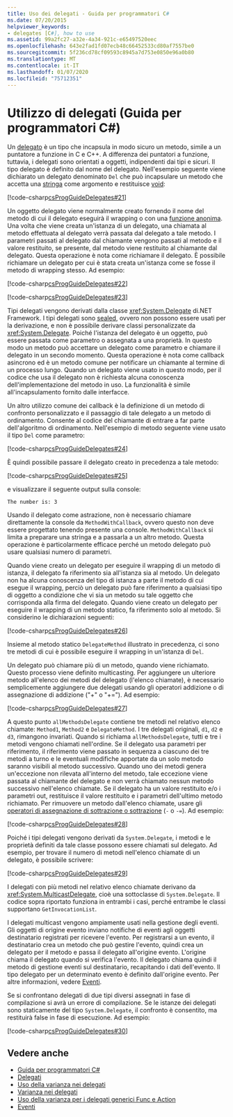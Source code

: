 ```yaml
---
title: Uso dei delegati - Guida per programmatori C#
ms.date: 07/20/2015
helpviewer_keywords:
- delegates [C#], how to use
ms.assetid: 99a2fc27-a32e-4a34-921c-e65497520eec
ms.openlocfilehash: 643e2fad1fd07ecb48c66452533cd80af7557be0
ms.sourcegitcommit: 5f236cd78cf09593c8945a7d753e0850e96a0b80
ms.translationtype: MT
ms.contentlocale: it-IT
ms.lasthandoff: 01/07/2020
ms.locfileid: "75712351"
---
```

# <a name="using-delegates-c-programming-guide"></a>Utilizzo di delegati (Guida per programmatori C#)

Un [delegato](../../language-reference/builtin-types/reference-types.md) è un tipo che incapsula in modo sicuro un metodo, simile a un puntatore a funzione in C e C++. A differenza dei puntatori a funzione, tuttavia, i delegati sono orientati a oggetti, indipendenti dai tipi e sicuri. Il tipo delegato è definito dal nome del delegato. Nell'esempio seguente viene dichiarato un delegato denominato `Del` che può incapsulare un metodo che accetta una [stringa](../../language-reference/builtin-types/reference-types.md) come argomento e restituisce [void](../../language-reference/keywords/void.md):

[!code-csharp[csProgGuideDelegates#21](~/samples/snippets/csharp/VS_Snippets_VBCSharp/csProgGuideDelegates/CS/Delegates.cs#21)]

Un oggetto delegato viene normalmente creato fornendo il nome del metodo di cui il delegato eseguirà il wrapping o con una [funzione anonima](../statements-expressions-operators/anonymous-functions.md). Una volta che viene creata un'istanza di un delegato, una chiamata al metodo effettuata al delegato verrà passata dal delegato a tale metodo. I parametri passati al delegato dal chiamante vengono passati al metodo e il valore restituito, se presente, dal metodo viene restituito al chiamante dal delegato. Questa operazione è nota come richiamare il delegato. È possibile richiamare un delegato per cui è stata creata un'istanza come se fosse il metodo di wrapping stesso. Ad esempio:

[!code-csharp[csProgGuideDelegates#22](~/samples/snippets/csharp/VS_Snippets_VBCSharp/csProgGuideDelegates/CS/Delegates.cs#22)]  

[!code-csharp[csProgGuideDelegates#23](~/samples/snippets/csharp/VS_Snippets_VBCSharp/csProgGuideDelegates/CS/Delegates.cs#23)]

Tipi delegati vengono derivati dalla classe <xref:System.Delegate> di.NET Framework. I tipi delegati sono [sealed](../../language-reference/keywords/sealed.md), ovvero non possono essere usati per la derivazione, e non è possibile derivare classi personalizzate da <xref:System.Delegate>. Poiché l'istanza del delegato è un oggetto, può essere passata come parametro o assegnata a una proprietà. In questo modo un metodo può accettare un delegato come parametro e chiamare il delegato in un secondo momento. Questa operazione è nota come callback asincrono ed è un metodo comune per notificare un chiamante al termine di un processo lungo. Quando un delegato viene usato in questo modo, per il codice che usa il delegato non è richiesta alcuna conoscenza dell'implementazione del metodo in uso. La funzionalità è simile all'incapsulamento fornito dalle interfacce.

Un altro utilizzo comune dei callback è la definizione di un metodo di confronto personalizzato e il passaggio di tale delegato a un metodo di ordinamento. Consente al codice del chiamante di entrare a far parte dell'algoritmo di ordinamento. Nell'esempio di metodo seguente viene usato il tipo `Del` come parametro:

[!code-csharp[csProgGuideDelegates#24](~/samples/snippets/csharp/VS_Snippets_VBCSharp/csProgGuideDelegates/CS/Delegates.cs#24)]

È quindi possibile passare il delegato creato in precedenza a tale metodo:

[!code-csharp[csProgGuideDelegates#25](~/samples/snippets/csharp/VS_Snippets_VBCSharp/csProgGuideDelegates/CS/Delegates.cs#25)]

e visualizzare il seguente output sulla console:

```console
The number is: 3
```

Usando il delegato come astrazione, non è necessario chiamare direttamente la console da `MethodWithCallback`, ovvero questo non deve essere progettato tenendo presente una console. `MethodWithCallback` si limita a preparare una stringa e a passarla a un altro metodo. Questa operazione è particolarmente efficace perché un metodo delegato può usare qualsiasi numero di parametri.

Quando viene creato un delegato per eseguire il wrapping di un metodo di istanza, il delegato fa riferimento sia all'istanza sia al metodo. Un delegato non ha alcuna conoscenza del tipo di istanza a parte il metodo di cui esegue il wrapping, perciò un delegato può fare riferimento a qualsiasi tipo di oggetto a condizione che vi sia un metodo su tale oggetto che corrisponda alla firma del delegato. Quando viene creato un delegato per eseguire il wrapping di un metodo statico, fa riferimento solo al metodo. Si considerino le dichiarazioni seguenti:

[!code-csharp[csProgGuideDelegates#26](~/samples/snippets/csharp/VS_Snippets_VBCSharp/csProgGuideDelegates/CS/Delegates.cs#26)]

Insieme al metodo statico `DelegateMethod` illustrato in precedenza, ci sono tre metodi di cui è possibile eseguire il wrapping in un'istanza di `Del`.

Un delegato può chiamare più di un metodo, quando viene richiamato. Questo processo viene definito multicasting. Per aggiungere un ulteriore metodo all'elenco dei metodi del delegato (l'elenco chiamate), è necessario semplicemente aggiungere due delegati usando gli operatori addizione o di assegnazione di addizione ("+" o "+="). Ad esempio:

[!code-csharp[csProgGuideDelegates#27](~/samples/snippets/csharp/VS_Snippets_VBCSharp/csProgGuideDelegates/CS/Delegates.cs#27)]

A questo punto `allMethodsDelegate` contiene tre metodi nel relativo elenco chiamate: `Method1`, `Method2` e `DelegateMethod`. I tre delegati originali, `d1`, `d2` e `d3`, rimangono invariati. Quando si richiama `allMethodsDelegate`, tutti e tre i metodi vengono chiamati nell'ordine. Se il delegato usa parametri per riferimento, il riferimento viene passato in sequenza a ciascuno dei tre metodi a turno e le eventuali modifiche apportate da un solo metodo saranno visibili al metodo successivo. Quando uno dei metodi genera un'eccezione non rilevata all'interno del metodo, tale eccezione viene passata al chiamante del delegato e non verrà chiamato nessun metodo successivo nell'elenco chiamate. Se il delegato ha un valore restituito e/o i parametri out, restituisce il valore restituito e i parametri dell'ultimo metodo richiamato. Per rimuovere un metodo dall'elenco chiamate, usare gli [operatori di assegnazione di sottrazione o sottrazione](../../language-reference/operators/subtraction-operator.md) (`-` o `-=`). Ad esempio:

[!code-csharp[csProgGuideDelegates#28](~/samples/snippets/csharp/VS_Snippets_VBCSharp/csProgGuideDelegates/CS/Delegates.cs#28)]

Poiché i tipi delegati vengono derivati da `System.Delegate`, i metodi e le proprietà definiti da tale classe possono essere chiamati sul delegato. Ad esempio, per trovare il numero di metodi nell'elenco chiamate di un delegato, è possibile scrivere:

[!code-csharp[csProgGuideDelegates#29](~/samples/snippets/csharp/VS_Snippets_VBCSharp/csProgGuideDelegates/CS/Delegates.cs#29)]

I delegati con più metodi nel relativo elenco chiamate derivano da <xref:System.MulticastDelegate>, cioè una sottoclasse di `System.Delegate`. Il codice sopra riportato funziona in entrambi i casi, perché entrambe le classi supportano `GetInvocationList`.

I delegati multicast vengono ampiamente usati nella gestione degli eventi. Gli oggetti di origine evento inviano notifiche di eventi agli oggetti destinatario registrati per ricevere l'evento. Per registrarsi a un evento, il destinatario crea un metodo che può gestire l'evento, quindi crea un delegato per il metodo e passa il delegato all'origine evento. L'origine chiama il delegato quando si verifica l'evento. Il delegato chiama quindi il metodo di gestione eventi sul destinatario, recapitando i dati dell'evento. Il tipo delegato per un determinato evento è definito dall'origine evento. Per altre informazioni, vedere [Eventi](../events/index.md).

Se si confrontano delegati di due tipi diversi assegnati in fase di compilazione si avrà un errore di compilazione. Se le istanze dei delegati sono staticamente del tipo `System.Delegate`, il confronto è consentito, ma restituirà false in fase di esecuzione. Ad esempio:

[!code-csharp[csProgGuideDelegates#30](~/samples/snippets/csharp/VS_Snippets_VBCSharp/csProgGuideDelegates/CS/Delegates.cs#30)]

## <a name="see-also"></a>Vedere anche

- [Guida per programmatori C#](../index.md)
- [Delegati](./index.md)
- [Uso della varianza nei delegati](../concepts/covariance-contravariance/using-variance-in-delegates.md)
- [Varianza nei delegati](../concepts/covariance-contravariance/variance-in-delegates.md)
- [Uso della varianza per i delegati generici Func e Action](../concepts/covariance-contravariance/using-variance-for-func-and-action-generic-delegates.md)
- [Eventi](../events/index.md)
